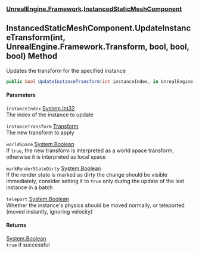 ### [UnrealEngine.Framework](./UnrealEngine-Framework.md 'UnrealEngine.Framework').[InstancedStaticMeshComponent](./InstancedStaticMeshComponent.md 'UnrealEngine.Framework.InstancedStaticMeshComponent')
## InstancedStaticMeshComponent.UpdateInstanceTransform(int, UnrealEngine.Framework.Transform, bool, bool, bool) Method
Updates the transform for the specified instance  
```csharp
public bool UpdateInstanceTransform(int instanceIndex, in UnrealEngine.Framework.Transform instanceTransform, bool worldSpace=false, bool markRenderStateDirty=false, bool teleport=false);
```
#### Parameters
<a name='UnrealEngine-Framework-InstancedStaticMeshComponent-UpdateInstanceTransform(int_UnrealEngine-Framework-Transform_bool_bool_bool)-instanceIndex'></a>
`instanceIndex` [System.Int32](https://docs.microsoft.com/en-us/dotnet/api/System.Int32 'System.Int32')  
The index of the instance to update  
  
<a name='UnrealEngine-Framework-InstancedStaticMeshComponent-UpdateInstanceTransform(int_UnrealEngine-Framework-Transform_bool_bool_bool)-instanceTransform'></a>
`instanceTransform` [Transform](./Transform.md 'UnrealEngine.Framework.Transform')  
The new transform to apply  
  
<a name='UnrealEngine-Framework-InstancedStaticMeshComponent-UpdateInstanceTransform(int_UnrealEngine-Framework-Transform_bool_bool_bool)-worldSpace'></a>
`worldSpace` [System.Boolean](https://docs.microsoft.com/en-us/dotnet/api/System.Boolean 'System.Boolean')  
If `true`, the new transform is interpreted as a world space transform, otherwise it is interpreted as local space  
  
<a name='UnrealEngine-Framework-InstancedStaticMeshComponent-UpdateInstanceTransform(int_UnrealEngine-Framework-Transform_bool_bool_bool)-markRenderStateDirty'></a>
`markRenderStateDirty` [System.Boolean](https://docs.microsoft.com/en-us/dotnet/api/System.Boolean 'System.Boolean')  
If the render state is marked as dirty the change should be visible immediately, consider setting it to `true` only during the update of the last instance in a batch  
  
<a name='UnrealEngine-Framework-InstancedStaticMeshComponent-UpdateInstanceTransform(int_UnrealEngine-Framework-Transform_bool_bool_bool)-teleport'></a>
`teleport` [System.Boolean](https://docs.microsoft.com/en-us/dotnet/api/System.Boolean 'System.Boolean')  
Whether the instance's physics should be moved normally, or teleported (moved instantly, ignoring velocity)  
  
#### Returns
[System.Boolean](https://docs.microsoft.com/en-us/dotnet/api/System.Boolean 'System.Boolean')  
`true` if successful  
